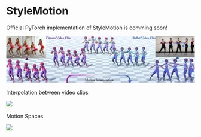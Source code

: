 # StyleMotion
Official PyTorch implementation of StyleMotion is comming soon!

<p float="center">
  <img src="./README/intro.png" width="650" />
</p>

Interpolation between video clips
<p float="center">
  <img src="./README/interpolation_from_vid.gif" width="650" />
</p>

Motion Spaces
<p float="center">
  <img src="./README/motion_spaces.gif" width="650" />
</p>
